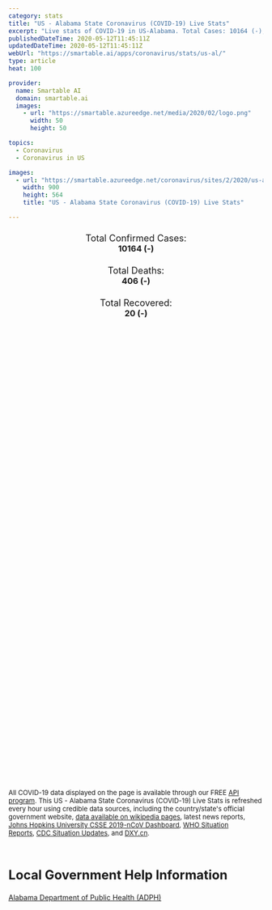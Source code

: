 ```yaml
---
category: stats
title: "US - Alabama State Coronavirus (COVID-19) Live Stats"
excerpt: "Live stats of COVID-19 in US-Alabama. Total Cases: 10164 (-), Deaths: 406 (-), Recoveries: 20(-)."
publishedDateTime: 2020-05-12T11:45:11Z
updatedDateTime: 2020-05-12T11:45:11Z
webUrl: "https://smartable.ai/apps/coronavirus/stats/us-al/"
type: article
heat: 100

provider:
  name: Smartable AI
  domain: smartable.ai
  images:
    - url: "https://smartable.azureedge.net/media/2020/02/logo.png"
      width: 50
      height: 50

topics:
  - Coronavirus
  - Coronavirus in US

images:
  - url: "https://smartable.azureedge.net/coronavirus/sites/2/2020/us-al.jpg"
    width: 900
    height: 564
    title: "US - Alabama State Coronavirus (COVID-19) Live Stats"

---
```

<div class="total-stats" style="text-align: center;">
    <h3>
	    <div style="font-size: 18px; font-weight: 400;">Total Confirmed Cases:</div>
	    10164 (-)
    </h3>
    <h3>
	    <div style="font-size: 18px; font-weight: 400;">Total Deaths:</div>
	    406 (-)
    </h3>
    <h3>
	    <div style="font-size: 18px; font-weight: 400;">Total Recovered:</div>
	    20 (-)
    </h3>
</div>

<script type="text/javascript" src="https://www.gstatic.com/charts/loader.js"></script>

<div id="time_series_chart" style="width: 100%; height: 400px;"></div>
<script type="text/javascript">
  google.charts.load('current', {'packages':['corechart']});
  google.charts.setOnLoadCallback(drawChart);
  function drawChart() {
    var data = google.visualization.arrayToDataTable([
      ['Date', 'Total Cases', 'Total Deaths', 'Total Recovered'],
      ['1/22/2020', 0, 0, 0],['1/23/2020', 0, 0, 0],['1/24/2020', 0, 0, 0],['1/25/2020', 0, 0, 0],['1/26/2020', 0, 0, 0],['1/27/2020', 0, 0, 0],['1/28/2020', 0, 0, 0],['1/29/2020', 0, 0, 0],['1/30/2020', 0, 0, 0],['1/31/2020', 0, 0, 0],['2/1/2020', 0, 0, 0],['2/2/2020', 0, 0, 0],['2/3/2020', 0, 0, 0],['2/4/2020', 0, 0, 0],['2/5/2020', 0, 0, 0],['2/6/2020', 0, 0, 0],['2/7/2020', 0, 0, 0],['2/8/2020', 0, 0, 0],['2/9/2020', 0, 0, 0],['2/10/2020', 0, 0, 0],['2/11/2020', 0, 0, 0],['2/12/2020', 0, 0, 0],['2/13/2020', 0, 0, 0],['2/14/2020', 0, 0, 0],['2/15/2020', 0, 0, 0],['2/16/2020', 0, 0, 0],['2/17/2020', 0, 0, 0],['2/18/2020', 0, 0, 0],['2/19/2020', 0, 0, 0],['2/20/2020', 0, 0, 0],['2/21/2020', 0, 0, 0],['2/22/2020', 0, 0, 0],['2/23/2020', 0, 0, 0],['2/24/2020', 0, 0, 0],['2/25/2020', 0, 0, 0],['2/26/2020', 0, 0, 0],['2/27/2020', 0, 0, 0],['2/28/2020', 0, 0, 0],['2/29/2020', 0, 0, 0],['3/1/2020', 0, 0, 0],['3/2/2020', 0, 0, 0],['3/3/2020', 0, 0, 0],['3/4/2020', 0, 0, 0],['3/5/2020', 0, 0, 0],['3/6/2020', 0, 0, 0],['3/7/2020', 0, 0, 0],['3/8/2020', 0, 0, 0],['3/9/2020', 0, 0, 0],['3/10/2020', 0, 0, 0],['3/11/2020', 0, 0, 0],['3/12/2020', 0, 0, 0],['3/13/2020', 6, 0, 0],['3/14/2020', 12, 0, 0],['3/15/2020', 22, 0, 0],['3/16/2020', 29, 0, 0],['3/17/2020', 39, 0, 0],['3/18/2020', 52, 0, 0],['3/19/2020', 78, 0, 0],['3/20/2020', 106, 0, 0],['3/21/2020', 131, 0, 0],['3/22/2020', 157, 0, 0],['3/23/2020', 196, 0, 0],['3/24/2020', 242, 0, 0],['3/25/2020', 439, 1, 0],['3/26/2020', 532, 1, 0],['3/27/2020', 640, 4, 0],['3/28/2020', 722, 9, 0],['3/29/2020', 831, 10, 0],['3/30/2020', 948, 11, 0],['3/31/2020', 1000, 24, 0],['4/1/2020', 1108, 28, 0],['4/2/2020', 1270, 32, 0],['4/3/2020', 1535, 38, 0],['4/4/2020', 1633, 44, 0],['4/5/2020', 1841, 45, 0],['4/6/2020', 2006, 53, 0],['4/7/2020', 2197, 64, 0],['4/8/2020', 2499, 67, 0],['4/9/2020', 2839, 78, 0],['4/10/2020', 3009, 80, 0],['4/11/2020', 3263, 93, 0],['4/12/2020', 3583, 93, 0],['4/13/2020', 3803, 103, 0],['4/14/2020', 3953, 114, 0],['4/15/2020', 4241, 123, 0],['4/16/2020', 4402, 137, 0],['4/17/2020', 4523, 151, 0],['4/18/2020', 4723, 147, 0],['4/19/2020', 4903, 160, 0],['4/20/2020', 5078, 164, 0],['4/21/2020', 5327, 185, 0],['4/22/2020', 5610, 201, 0],['4/23/2020', 5832, 202, 0],['4/24/2020', 5832, 203, 0],['4/25/2020', 6213, 213, 20],['4/26/2020', 6423, 222, 20],['4/27/2020', 6543, 231, 20],['4/28/2020', 6752, 245, 20],['4/29/2020', 6925, 262, 20],['4/30/2020', 7089, 274, 20],['5/1/2020', 7340, 278, 20],['5/2/2020', 7613, 292, 20],['5/3/2020', 7889, 294, 20],['5/4/2020', 8115, 302, 20],['5/5/2020', 8438, 318, 20],['5/6/2020', 8693, 344, 20],['5/7/2020', 9046, 373, 20],['5/8/2020', 9385, 385, 20],['5/9/2020', 9669, 393, 20],['5/10/2020', 9889, 396, 20],['5/11/2020', 10164, 406, 20],['5/12/2020', 10164, 406, 20],
    ]);
    var options = {
      curveType: 'none',
      chartArea: {'width': '80%', 'height': '80%'},
      legend: { position: 'top' },
      lineWidth: 5,
      colors: ['#f60109', '#444444', '#81B71F']
    };
    var chart = new google.visualization.LineChart(document.getElementById('time_series_chart'));
    chart.draw(data, options);
  }
</script>

<div id="geo_chart" style="width: 100%; height: 500px;"></div>
<script type="text/javascript">
  google.charts.load('current', {
    'packages':['geochart'],
    'mapsApiKey': 'AIzaSyDk1HhVhLaveyKrUhhHZ5YwzIpEcbdal6U'
  });
  google.charts.setOnLoadCallback(drawRegionsMap);
  function drawRegionsMap() {
    var data = google.visualization.arrayToDataTable([
      ['LATITUDE', 'LONGITUDE', 'DESCRIPTION', 'Total Cases', 'Total Deaths'],
      [32.6793, -86.4607, "Autauga", 84, 4],[30.2758, -87.7014, "Baldwin", 224, 6],[32.9597, -87.1334, "Bibb", 46, 1],[33.8789, -86.8241, "Blount", 45, 0],[32.0764, -85.5244, "Bullock", 26, 1],[31.5429, -86.7246, "Butler", 196, 6],[33.5966, -85.869, "Calhoun", 125, 3],[32.7876, -85.3057, "Chambers", 319, 22],[34.1839, -85.775, "Cherokee", 24, 0],[32.917, -86.7203, "Chilton", 67, 1],[31.7131, -88.2917, "Choctaw", 67, 0],[33.3129, -85.7508, "Clay", 27, 1],[33.7297, -85.4312, "Cleburne", 13, 1],[31.3276, -85.8459, "Coffee", 150, 1],[34.7559, -87.7007, "Colbert", 70, 2],[32.9791, -86.0358, "Coosa", 33, 1],[31.3006, -86.3975, "Covington", 55, 1],[31.8495, -86.2057, "Crenshaw", 43, 1],[34.0452, -86.8837, "Cullman", 65, 0],[32.4166, -87.0336, "Dallas", 122, 3],[34.4939, -85.8435, "DeKalb", 158, 2],[32.6314, -86.3268, "Elmore", 152, 4],[31.0127, -87.2541, "Escambia", 37, 3],[33.9446, -85.9319, "Etowah", 193, 10],[34.5056, -87.7282, "Franklin", 247, 2],[32.9938, -87.9071, "Greene", 73, 3],[31.1858, -85.2359, "Houston", 107, 4],[34.6438, -86.0491, "Jackson", 60, 2],[33.544, -86.6599, "Jefferson", 1131, 61],[33.7589, -88.1144, "Lamar", 13, 0],[34.9652, -87.3735, "Lauderdale", 96, 3],[34.6718, -87.4063, "Lawrence", 26, 0],[32.6049, -85.5948, "Lee", 429, 30],[34.9847, -86.8373, "Limestone", 57, 0],[32.1801, -86.6888, "Lowndes", 103, 6],[32.4551, -85.8066, "Macon", 49, 2],[34.8491, -86.5222, "Madison", 250, 4],[32.498, -87.8298, "Marengo", 83, 4],[33.9443, -87.8704, "Marion", 96, 7],[34.5189, -86.2492, "Marshall", 576, 8],[30.2525, -88.1438, "Mobile", 1474, 90],[31.3074, -87.4992, "Monroe", 15, 1],[32.3473, -86.2666, "Montgomery", 642, 15],[34.4676, -86.7936, "Morgan", 95, 0],[33.322, -87.904, "Pickens", 70, 2],[31.8021, -85.9665, "Pike", 99, 0],[33.4198, -85.4903, "Randolph", 111, 7],[32.2401, -85.4147, "Russell", 81, 0],[33.2846, -86.8756, "Shelby", 370, 17],[33.5609, -86.2668, "St. Clair", 84, 1],[33.3891, -86.0361, "Talladega", 73, 2],[33.0567, -85.9312, "Tallapoosa", 328, 42],[33.2302, -87.4827, "Tuscaloosa", 284, 4],[33.7503, -87.0483, "Walker", 107, 0],[31.2649, -88.0284, "Washington", 54, 2],[32.0701, -87.2914, "Wilcox", 85, 4],[34.1496, -87.4027, "Winston", 23, 0],[33.8922, -87.7328, "Fayette", 7, 0],[32.9968, -87.6272, "Hale", 72, 2],[32.5982, -88.1891, "Sumter", 106, 4],[31.9111, -87.7419, "Clarke", 63, 1],[31.3001, -87.027, "Conecuh", 14, 0],[31.2999, -85.4502, "Dale", 45, 0],[31.3501, -85.3523, "Henry", 30, 1],[31.781, -85.5583, "Barbour", 61, 1],[32.6318, -87.3172, "Perry", 19, 0],[31.0437, -85.8764, "Geneva", 15, 0],
    ]);
    var options = {
      backgroundColor: {fill:'transparent',stroke:'#FFF' ,strokeWidth:0 }, 
      displayMode: 'markers',
      region: 'US-AL', 
      resolution: 'metros',
      colorAxis: {colors: ['#F27D81', '#f60109']},
      sizeAxis: {minSize:3,  maxSize:12},
    };
    var chart = new google.visualization.GeoChart(document.getElementById('geo_chart'));
    chart.draw(data, options);
  };
</script>

<div id="geo_table"></div>
<script type="text/javascript">
  google.charts.load('current', {'packages':['table']});
  google.charts.setOnLoadCallback(drawTable);
  function drawTable() {
    var data = new google.visualization.DataTable();
    data.addColumn('string', 'Location');
    data.addColumn('number', 'Total Cases');
    data.addColumn('number', 'New Cases');
    data.addColumn('number', 'Active Cases');
    data.addColumn('number', 'Total Deaths');
    data.addColumn('number', 'New Deaths');
    data.addColumn('number', 'Total Recovered');
    data.addRows([
      [{v:"Autauga", f:"Autauga"}, 84, 0, 80, 4, 0, 0],[{v:"Baldwin", f:"Baldwin"}, 224, 0, 218, 6, 0, 0],[{v:"Bibb", f:"Bibb"}, 46, 0, 45, 1, 0, 0],[{v:"Blount", f:"Blount"}, 45, 0, 45, 0, 0, 0],[{v:"Bullock", f:"Bullock"}, 26, 0, 25, 1, 0, 0],[{v:"Butler", f:"Butler"}, 196, 0, 190, 6, 0, 0],[{v:"Calhoun", f:"Calhoun"}, 125, 0, 122, 3, 0, 0],[{v:"Chambers", f:"Chambers"}, 319, 0, 297, 22, 0, 0],[{v:"Cherokee", f:"Cherokee"}, 24, 0, 24, 0, 0, 0],[{v:"Chilton", f:"Chilton"}, 67, 0, 66, 1, 0, 0],[{v:"Choctaw", f:"Choctaw"}, 67, 0, 67, 0, 0, 0],[{v:"Clay", f:"Clay"}, 27, 0, 26, 1, 0, 0],[{v:"Cleburne", f:"Cleburne"}, 13, 0, 12, 1, 0, 0],[{v:"Coffee", f:"Coffee"}, 150, 0, 149, 1, 0, 0],[{v:"Colbert", f:"Colbert"}, 70, 0, 68, 2, 0, 0],[{v:"Coosa", f:"Coosa"}, 33, 0, 32, 1, 0, 0],[{v:"Covington", f:"Covington"}, 55, 0, 54, 1, 0, 0],[{v:"Crenshaw", f:"Crenshaw"}, 43, 0, 42, 1, 0, 0],[{v:"Cullman", f:"Cullman"}, 65, 0, 65, 0, 0, 0],[{v:"Dallas", f:"Dallas"}, 122, 0, 119, 3, 0, 0],[{v:"DeKalb", f:"DeKalb"}, 158, 0, 156, 2, 0, 0],[{v:"Elmore", f:"Elmore"}, 152, 0, 148, 4, 0, 0],[{v:"Escambia", f:"Escambia"}, 37, 0, 34, 3, 0, 0],[{v:"Etowah", f:"Etowah"}, 193, 0, 183, 10, 0, 0],[{v:"Franklin", f:"Franklin"}, 247, 0, 245, 2, 0, 0],[{v:"Greene", f:"Greene"}, 73, 0, 70, 3, 0, 0],[{v:"Houston", f:"Houston"}, 107, 0, 103, 4, 0, 0],[{v:"Jackson", f:"Jackson"}, 60, 0, 58, 2, 0, 0],[{v:"Jefferson", f:"Jefferson"}, 1131, 0, 1070, 61, 0, 0],[{v:"Lamar", f:"Lamar"}, 13, 0, 13, 0, 0, 0],[{v:"Lauderdale", f:"Lauderdale"}, 96, 0, 93, 3, 0, 0],[{v:"Lawrence", f:"Lawrence"}, 26, 0, 26, 0, 0, 0],[{v:"Lee", f:"Lee"}, 429, 0, 399, 30, 0, 0],[{v:"Limestone", f:"Limestone"}, 57, 0, 57, 0, 0, 0],[{v:"Lowndes", f:"Lowndes"}, 103, 0, 97, 6, 0, 0],[{v:"Macon", f:"Macon"}, 49, 0, 47, 2, 0, 0],[{v:"Madison", f:"Madison"}, 250, 0, 246, 4, 0, 0],[{v:"Marengo", f:"Marengo"}, 83, 0, 79, 4, 0, 0],[{v:"Marion", f:"Marion"}, 96, 0, 89, 7, 0, 0],[{v:"Marshall", f:"Marshall"}, 576, 0, 568, 8, 0, 0],[{v:"Mobile", f:"Mobile"}, 1474, 0, 1384, 90, 0, 0],[{v:"Monroe", f:"Monroe"}, 15, 0, 14, 1, 0, 0],[{v:"Montgomery", f:"Montgomery"}, 642, 0, 627, 15, 0, 0],[{v:"Morgan", f:"Morgan"}, 95, 0, 95, 0, 0, 0],[{v:"Pickens", f:"Pickens"}, 70, 0, 68, 2, 0, 0],[{v:"Pike", f:"Pike"}, 99, 0, 99, 0, 0, 0],[{v:"Randolph", f:"Randolph"}, 111, 0, 104, 7, 0, 0],[{v:"Russell", f:"Russell"}, 81, 0, 81, 0, 0, 0],[{v:"Shelby", f:"Shelby"}, 370, 0, 353, 17, 0, 0],[{v:"St. Clair", f:"St. Clair"}, 84, 0, 83, 1, 0, 0],[{v:"Talladega", f:"Talladega"}, 73, 0, 71, 2, 0, 0],[{v:"Tallapoosa", f:"Tallapoosa"}, 328, 0, 286, 42, 0, 0],[{v:"Tuscaloosa", f:"Tuscaloosa"}, 284, 0, 280, 4, 0, 0],[{v:"Walker", f:"Walker"}, 107, 0, 107, 0, 0, 0],[{v:"Washington", f:"Washington"}, 54, 0, 52, 2, 0, 0],[{v:"Wilcox", f:"Wilcox"}, 85, 0, 81, 4, 0, 0],[{v:"Winston", f:"Winston"}, 23, 0, 23, 0, 0, 0],[{v:"Fayette", f:"Fayette"}, 7, 0, 7, 0, 0, 0],[{v:"Hale", f:"Hale"}, 72, 0, 70, 2, 0, 0],[{v:"Sumter", f:"Sumter"}, 106, 0, 102, 4, 0, 0],[{v:"Clarke", f:"Clarke"}, 63, 0, 62, 1, 0, 0],[{v:"Conecuh", f:"Conecuh"}, 14, 0, 14, 0, 0, 0],[{v:"Dale", f:"Dale"}, 45, 0, 45, 0, 0, 0],[{v:"Henry", f:"Henry"}, 30, 0, 29, 1, 0, 0],[{v:"Barbour", f:"Barbour"}, 61, 0, 60, 1, 0, 0],[{v:"Perry", f:"Perry"}, 19, 0, 19, 0, 0, 0],[{v:"Geneva", f:"Geneva"}, 15, 0, 15, 0, 0, 0],
    ]);
    data.setProperty(0, 0, 'style', 'min-width:100px');
    var table = new google.visualization.Table(document.getElementById('geo_table'));
    table.draw(data, {allowHtml: true, sortColumn: 2, sortAscending: false, width: '660px', height: '100%'});
  }
</script>

<span style="font-size: 13px">All COVID-19 data displayed on the page is available through our FREE <a href="https://developer.smartable.ai">API program</a>. This US - Alabama State Coronavirus (COVID-19) Live Stats is refreshed every hour using credible data sources, including the country/state's official government website, <a href="https://en.wikipedia.org/wiki/2019%E2%80%9320_coronavirus_pandemic" target="_blank">data available on wikipedia pages</a>, latest news reports, <a href="https://systems.jhu.edu/research/public-health/ncov/" target="_blank">Johns Hopkins University CSSE 2019-nCoV Dashboard</a>, <a href="https://www.who.int/emergencies/diseases/novel-coronavirus-2019/situation-reports" target="_blank">WHO Situation Reports</a>, <a href="https://www.cdc.gov/coronavirus/2019-ncov/index.html" target="_blank">CDC Situation Updates</a>, and <a href="https://ncov.dxy.cn/ncovh5/view/pneumonia" target="_blank">DXY.cn</a>.</span>

<h2 id="news" class="center" style="margin-top: 60px; font-size: 25px;">Local Government Help Information</h2>
<div class="info center">
<a href="http://alabamapublichealth.gov/infectiousdiseases/2019-coronavirus.html" target="_blank">Alabama Department of Public Health (ADPH)</a>
</div>


